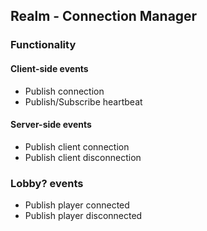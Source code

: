 ## Realm - Connection Manager

### Functionality

#### Client-side events  
- Publish connection
- Publish/Subscribe heartbeat   

#### Server-side events
- Publish client connection
- Publish client disconnection

### Lobby? events
- Publish player connected
- Publish player disconnected